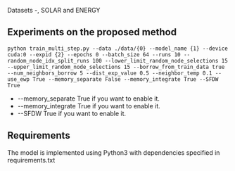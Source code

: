 
Datasets -, SOLAR and ENERGY

## Experiments on the proposed method
```
python train_multi_step.py --data ./data/{0} --model_name {1} --device cuda:0 --expid {2} --epochs 0 --batch_size 64 --runs 10 --random_node_idx_split_runs 100 --lower_limit_random_node_selections 15 --upper_limit_random_node_selections 15 --borrow_from_train_data true --num_neighbors_borrow 5 --dist_exp_value 0.5 --neighbor_temp 0.1 --use_ewp True --memory_separate False --memory_integrate True --SFDW True
```
* --memory_separate True if you want to enable it.
* --memory_integrate True if you want to enable it.
* --SFDW True if you want to enable it.

## Requirements
The model is implemented using Python3 with dependencies specified in requirements.txt
